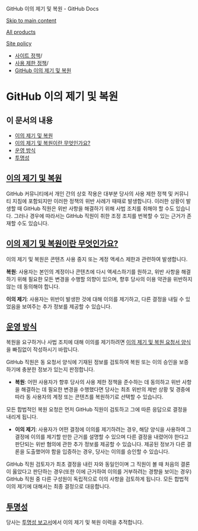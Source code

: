 GitHub 이의 제기 및 복원 - GitHub Docs

[Skip to main content](#main-content)

[All products](/ko)

[Site policy](/site-policy)

* [사이트 정책](/ko/site-policy)/
* [사용 제한 정책](/ko/site-policy/acceptable-use-policies)/
* [GitHub 이의 제기 및 복원](/ko/site-policy/acceptable-use-policies/github-appeal-and-reinstatement)

GitHub 이의 제기 및 복원
==========

이 문서의 내용
----------

* [이의 제기 및 복원](#appeal-and-reinstatement)
* [이의 제기 및 복원이란 무엇인가요?](#what-are-appeals-and-reinstatements)
* [운영 방식](#how-this-works)
* [투명성](#transparency)

[이의 제기 및 복원](#appeal-and-reinstatement)
----------

GitHub 커뮤니티에서 개인 간의 상호 작용은 대부분 당사의 사용 제한 정책 및 커뮤니티 지침에 포함되지만 이러한 정책의 위반 사례가 때때로 발생합니다. 이러한 상황이 발생할 때 GitHub 직원은 위반 사항을 해결하기 위해 사법 조치를 취해야 할 수도 있습니다. 그러나 경우에 따라서는 GitHub 직원이 취한 조정 조치를 번복할 수 있는 근거가 존재할 수도 있습니다.

[이의 제기 및 복원이란 무엇인가요?](#what-are-appeals-and-reinstatements)
----------

이의 제기 및 복원은 콘텐츠 사용 중지 또는 계정 액세스 제한과 관련하여 발생합니다.

**복원**: 사용자는 본인의 계정이나 콘텐츠에 다시 액세스하기를 원하고, 위반 사항을 해결하기 위해 필요한 모든 변경을 수행할 의향이 있으며, 향후 당사의 이용 약관을 위반하지 않는 데 동의해야 합니다.

**이의 제기**: 사용자는 위반이 발생한 것에 대해 이의를 제기하고, 다른 결정을 내릴 수 있었음을 보여주는 추가 정보를 제공할 수 있습니다.

[운영 방식](#how-this-works)
----------

복원을 요구하거나 사법 조치에 대해 이의를 제기하려면 [이의 제기 및 복원 요청서 양식](https://support.github.com/contact/reinstatement)을 빠짐없이 작성하시기 바랍니다.

GitHub 직원은 동 요청서 양식에 기재된 정보를 검토하여 복원 또는 이의 승인을 보증하기에 충분한 정보가 있는지 판정합니다.

* **복원**: 어떤 사용자가 향후 당사의 사용 제한 정책을 준수하는 데 동의하고 위반 사항을 해결하는 데 필요한 변경을 수행했다면 당사는 최초 위반의 제반 상황 및 경중에 따라 동 사용자의 계정 또는 콘텐츠를 복원하기로 선택할 수 있습니다.

모든 합법적인 복원 요청은 먼저 GitHub 직원이 검토하고 그에 따른 응답으로 결정을 내리게 됩니다.

* **이의 제기**: 사용자가 어떤 결정에 이의를 제기하려는 경우, 해당 양식을 사용하여 그 결정에 이의를 제기할 만한 근거를 설명할 수 있으며 다른 결정을 내렸어야 한다고 판단되는 위반 혐의에 관한 추가 정보를 제공할 수 있습니다. 제공된 정보가 다른 결론을 도출했어야 함을 입증하는 경우, 당사는 이의를 승인할 수 있습니다.

GitHub 직원 검토자가 최초 결정을 내린 자와 동일인이며 그 직원이 볼 때 처음의 결론이 옳았다고 판단하는 경우(또한 이에 근거하여 이의를 거부하려는 경향을 보이는 경우) GitHub 직원 중 다른 구성원이 독립적으로 이의 사항을 검토하게 됩니다. 모든 합법적 이의 제기에 대해서는 최종 결정으로 대응합니다.

[투명성](#transparency)
----------

당사는 [투명성 보고서](https://github.blog/2022-01-27-2021-transparency-report/#Appeals_and_other_reinstatements)에서 이의 제기 및 복원 이력을 추적합니다.
